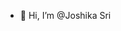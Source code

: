 - 👋 Hi, I’m @Joshika Sri


<!---
Joshikasri28/Joshikasri28 is a ✨ special ✨ repository because its `README.md` (this file) appears on your GitHub profile.
You can click the Preview link to take a look at your changes.
--->
